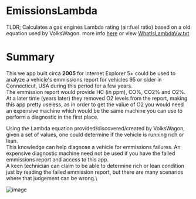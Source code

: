# EmissionsLambda
TLDR; Calculates a gas engines Lambda rating (air:fuel ratio) based on a old equation used by VolksWagon. more info [here](https://www.austincc.edu/wkibbe/lambda.htm) or view [WhatIsLambdaVw.txt](https://github.com/heribertolugo/EmissionsLambda/blob/main/WhatIsLambdaVw.txt)

# Summary
This we app built circa **2005** for Internet Explorer 5+ could be used to analyze a vehicle's emmissions report for vehicles 95 or older in Connecticut, USA during this period for a few years.\
The emmission report would provide HC (in ppm), CO%, CO2% and O2%. At a later time (years later) they removed O2 levels from the report, making this app pretty useless, as in order to get the value of O2 you would need an expensive machine which would be the same machine you can use to perform a diagnostic in the first place.

Using the Lambda equation provided/discovered/created by VolksWagon, given a set of values, one could determine if the vehicle is running rich or lean. \
This knowledge can help diagnose a vehicle for emmissions failures. An expensive diagnostic machine need not be used if you have the failed emmissions report and access to this app.\
A keen technician can claim to be able to determine rich or lean condition just by reading the failed emmission report, but there are many scenarios where that judgement can be wrong.\

![image](https://github.com/heribertolugo/EmissionsLambda/assets/26213368/fe8b6f92-b75d-48b9-8e82-505560bfea96)
